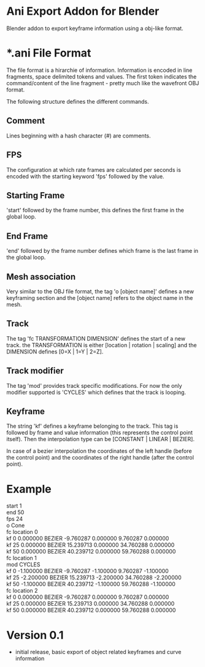 Ani Export Addon for Blender
=======

Blender addon to export keyframe information using a obj-like format.

*.ani File Format
=============================

The file format is a hirarchie of information. Information is encoded in line fragments, space delimited tokens and values. The first token indicates the command/content of the line fragment - pretty much like the wavefront OBJ format.

The following structure defines the different commands.

## Comment
Lines beginning with a hash character (#) are comments.

## FPS
The configuration at which rate frames are calculated per seconds is encoded with the starting keyword 'fps' followed by the value. 

## Starting Frame
'start' followed by the frame number, this defines the first frame in the global loop.

## End Frame
'end' followed by the frame number defines which frame is the last frame in the global loop.

## Mesh association
Very similar to the OBJ file format, the tag 'o [object name]' defines a new keyframing section and the [object name] refers to the object name in the mesh.

## Track
The tag 'fc TRANSFORMATION DIMENSION' defines the start of a new track. the TRANSFORMATION is either [location | rotation | scaling] and the DIMENSION defines [0=X | 1=Y | 2=Z].

## Track modifier
The tag 'mod' provides track specific modifications. For now the only modifier supported is 'CYCLES' which defines that the track is looping.

## Keyframe
The string 'kf' defines a keyframe belonging to the track. This tag is followed by frame and value information (this represents the control point itself). Then the interpolation type can be [CONSTANT | LINEAR | BEZIER].

In case of a bezier interpolation the coordinates of the left handle (before the control point) and the coordinates of the right handle (after the control point).

Example
=============================

   start 1  
   end 50  
   fps 24  
   o Cone  
   fc location 0  
   kf 0 0.000000 BEZIER -9.760287 0.000000 9.760287 0.000000  
   kf 25 0.000000 BEZIER 15.239713 0.000000 34.760288 0.000000  
   kf 50 0.000000 BEZIER 40.239712 0.000000 59.760288 0.000000  
   fc location 1  
   mod CYCLES  
   kf 0 -1.100000 BEZIER -9.760287 -1.100000 9.760287 -1.100000  
   kf 25 -2.200000 BEZIER 15.239713 -2.200000 34.760288 -2.200000  
   kf 50 -1.100000 BEZIER 40.239712 -1.100000 59.760288 -1.100000  
   fc location 2  
   kf 0 0.000000 BEZIER -9.760287 0.000000 9.760287 0.000000  
   kf 25 0.000000 BEZIER 15.239713 0.000000 34.760288 0.000000  
   kf 50 0.000000 BEZIER 40.239712 0.000000 59.760288 0.000000  

Version 0.1
=============================
- initial release, basic export of object related keyframes and curve information


